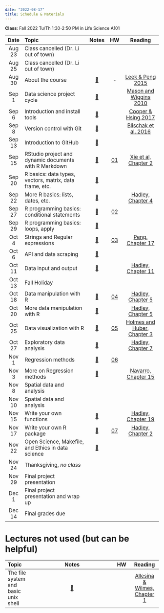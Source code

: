 ```yaml
---
date: "2022-08-17"
title: Schedule & Materials
---
```


**Class**: Fall 2022 Tu/Th 1:30-2:50 PM in Life Science A101


<style>
table th:first-of-type {
    width: 11%;
}
table th:nth-of-type(2) {
    width: 45%;
}
table th:nth-of-type(3) {
    width: 9%;
}
table th:nth-of-type(4) {
    width: 10%;
}
table th:nth-of-type(5) {
    width: 25%;
}
td, th {
   font-size: 17px;
}
</style>


|  Date  | Topic                                                   | Notes | HW  | Reading |
| :----: | :------------------------------------------------------ | :---: | :-: | :-----: |
| Aug 23 | Class cancelled (Dr. Li out of town)                    |   |     |    |
| Aug 25 | Class cancelled (Dr. Li out of town)                    |   |     |    |
| Aug 30 | About the course                                        |  <a href="../lectures/01_about/presentation.html" target="_blank">📙</a> |  -  |  <a href="../lectures/01_about/Leek_Peng_2015_what_is_the_Q.pdf" target="_blank">Leek & Peng 2015</a>  |
| Sep 1 | Data science project cycle                              | <a href="../lectures/02_proj_cycle/presentation.html" target="_blank">📙</a> |     | <a href="../pdf/A_Taxonomy_of_Data_Science.pdf" target="_blank">  Mason and Wiggins 2010 </a>  |
| Sep 6 | Introduction and install tools                          | <a href="../lectures/03_tools/presentation.html" target="_blank">📙</a>  |     |  <a href="https://www.britishecologicalsociety.org/wp-content/uploads/2017/12/guide-to-reproducible-code.pdf" target="_blank"> Cooper & Hsing 2017 </a>  |
| Sep 8  | Version control with Git                                | <a href="../lectures/04_git/presentation.html" target="_blank">📙</a> |     |  <a href="https://journals.plos.org/ploscompbiol/article?id=10.1371/journal.pcbi.1004668" target="_blank">Blischak et al. 2016</a>  |
| Sep 13  | Introduction to GitHub                                  | <a href="../lectures/05_github/presentation.html" target="_blank">📙</a>      |     |         |
| Sep 15  | RStudio project and dynamic documents with R Markdown   | <a href="../lectures/06_rmd/presentation.html" target="_blank">📙</a>      |  <a href="../assignments/#homework-1" target="_blank">01</a>   |   <a href="https://bookdown.org/yihui/rmarkdown/basics.html" target="_blank">Xie et al, Chapter 2</a> |
| Sep 20 | R basics: data types, vectors, matrix, data frame, etc. |  <a href="../lectures/08_r_basic/presentation.html" target="_blank">📙</a>   |     |         |
| Sep 22 | More R basics: lists, dates, etc.                       |   <a href="../lectures/09_r_basic/presentation.html" target="_blank">📙</a>  |     |  <a href="https://adv-r.hadley.nz/subsetting.html" target="_blank">Hadley, Chapter 4</a> |
| Sep 27 | R programming basics: conditional statements            |   <a href="../lectures/10_condition/presentation.html" target="_blank">📙</a>  | <a href="../assignments/#homework-2" target="_blank">02</a>  |         |
| Sep 29  | R programming basics: loops, apply                      |   <a href="../lectures/11_loops/presentation.html" target="_blank">📙</a>      |     |         |
| Oct 4  | Strings and Regular expressions                         |   <a href="../lectures/12_strings/presentation.html" target="_blank">📙</a>     | <a href="../assignments/#homework-3" target="_blank">03</a>  |   <a href="https://bookdown.org/rdpeng/rprogdatascience/regular-expressions.html" target="_blank">Peng, Chapter 17</a>    |
| Oct 6 | API and data scraping                              |  <a href="../lectures/13_api/presentation.html" target="_blank">📙</a>  |   |         |
| Oct 11 | Data input and output             |  <a href="../lectures/14_data_in_out/presentation.html" target="_blank">📙</a>       |   |   <a href="https://r4ds.had.co.nz/data-import.html" target="_blank">Hadley, Chapter 11</a>   |
| Oct 13 | Fall Holiday                    |   |     |    |
| Oct 18 | Data manipulation with R                           |  <a href="../lectures/15_data_manipulation/presentation.html" target="_blank">📙</a>  | <a href="../assignments/#homework-4" target="_blank">04</a>  |  <a href="https://r4ds.had.co.nz/transform.html" target="_blank">Hadley, Chapter 5</a>   |
| Oct 20 | More data manipulation with R                           |  <a href="../lectures/15_data_manipulation/presentation.html" target="_blank">📙</a>  |  |  <a href="https://r4ds.had.co.nz/transform.html" target="_blank">Hadley, Chapter 5</a>   |
| Oct 25 | Data visualization with R                               |  <a href="../lectures/16_data_visualization/presentation.html" target="_blank">📙</a>   |  <a href="../assignments/#homework-5" target="_blank">05</a>  |  <a href="https://web.stanford.edu/class/bios221/book/Chap-Graphics.html" target="_blank">Holmes and Huber, Chapter 3</a>   |
| Oct 27  | Exploratory data analysis                               |    <a href="../lectures/17_EDA/presentation.html" target="_blank">📙</a>    |     |  <a href="https://r4ds.had.co.nz/exploratory-data-analysis.html" target="_blank">Hadley, Chapter 7</a>    |
| Nov 1  | Regression methods                                      |  <a href="../lectures/18_regression/presentation.html" target="_blank">📙</a>   | <a href="../assignments/#homework-6" target="_blank">06</a>   |         |
| Nov 3  | More on Regression methods                              |  <a href="../lectures/19_regression_2/presentation.html" target="_blank">📙</a>   |     |   <a href="https://bookdown.org/ekothe/navarro26/regression.html" target="_blank">Navarro, Chapter 15</a>   |
| Nov 8 | Spatial data and analysis                    |   |     |    |
| Nov 10 | Spatial data and analysis                    |   |     |    |
| Nov 15 | Write your own functions                                |  <a href="../lectures/20_functions/presentation.html" target="_blank">📙</a>    |     |    <a href="https://r4ds.had.co.nz/functions.html" target="_blank">Hadley, Chapter 19</a>     |
| Nov 17 | Write your own R package                                |   <a href="../lectures/21_R_pkg/presentation.html" target="_blank">📙</a> |   <a href="../assignments/#homework-7" target="_blank">07</a>  |    <a href="https://r-pkgs.org/whole-game.html" target="_blank">Hadley, Chapter 2</a>    |
| Nov 22 | Open Science, Makefile, and Ethics in data science    |  <a href="../lectures/22_make/presentation.html" target="_blank">📙</a>  |     |         |
| Nov 24 | Thanksgiving, _no class_                                |       |     |         |
| Nov 29 | Final project presentation                              |       |     |         |
| Dec 1  | Final project presentation and wrap up                  |       |     |         |
| Dec 14 | Final grades due                                        |       |     |         |


# Lectures not used (but can be helpful)

| Topic                                                   | Notes | HW  | Reading |
| :------------------------------------------------------ | :---: | :-: | :-----: |
| The file system and basic unix shell                    | <a href="../lectures/07_bash/presentation.html" target="_blank">📙</a>      |   | <a href="http://computingskillsforbiologists.com/wp-content/uploads/2018/12/ComputingSkillsforBiologists_Chapter1.pdf" target="_blank">Allesina & Wilmes, Chapter 1</a>    |

